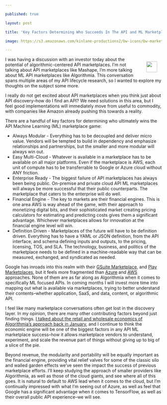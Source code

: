---
published: true
layout: post
title: 'Key Factors Determining Who Succeeds In The API and ML Marketplace Game'
image: https://s3.amazonaws.com/kinlane-productions2/bw-icons/bw-marketplace.png
---

<p><img style="padding: 15px;" src="https://s3.amazonaws.com/kinlane-productions2/bw-icons/bw-marketplace.png" align="right" width="35" />
<p>I was having a discussion with an investor today about the potential of algorithmic-centered API marketplaces. I’m not talking about API marketplaces like Mashape, I’m more talking about ML API marketplaces like Algorithmia. This conversation spans multiple areas of my API lifecycle research, so I wanted to explore my thoughts on the subject some more.

<p>I really do not get excited about API marketplaces when you think just about API discovery–how do I find an API? We need solutions in this area, but I feel good implementations will immediately move from useful to commodity, with companies like Amazon already pushing this towards a reality.

<p>There are a handful of key factors for determining who ultimately wins the API Machine Learning (ML) marketplace game:

<ul>
  <li>Always Modular - Everything has to be decoupled and deliver micro value. Vendors will be tempted to build in dependency and emphasize relationships and partnerships, but the smaller and more modular will always win out.</li>
  <li>Easy Multi-Cloud - Whatever is available in a marketplace has to be available on all major platforms. Even if the marketplace is AWS, each unit of compute has to be transferrable to Google or Azure cloud without ANY friction.</li>
  <li>Enterprise Ready - The biggest failure of API marketplaces has always been being public. On-premise and private cloud API ML marketplaces will always be more successful that their public counterparts. The marketplace that caters to the enterprise will do well.</li>
  <li>Financial Engine - The key to markets are their financial engines. This is one area AWS is way ahead of the game, with their approach to monetizing digital bits, and their sophisticated market creating pricing calculators for estimating and predicting costs gives them a significant advantage. Whichever marketplaces allows for innovation at the financial engine level will win.</li>
  <li>Definition Driven - Marketplaces of the future will have to be definition driven. Everything has to have a YAML or JSON definition, from the API interface, and schema defining inputs and outputs, to the pricing, licensing, TOS, and SLA. The technology, business, and politics of the marketplace needs to be defined in a machine-readable way that can be measured, exchanged, and syndicated as needed.</li>
</ul>

<p>Google has inroads into this realm with their <a href="https://developers.google.com/apps-marketplace/">GSuite Marketplace</a>, and <a href="https://play.google.com/store">Play Marketplaces</a>, but it feels more fragmented than <a href="https://azuremarketplace.microsoft.com/en-us">Azure</a> and <a href="https://aws.amazon.com/marketplace/">AWS</a> approaches. None of them are as far along as Algorithmia when it comes to specifically ML focused APIs. In coming months I will invest more time into mapping out what is available via marketplaces, trying to better understand their contents–whether application, SaaS, and data, content, or algorithmic API.

<p>I feel like many marketplace conversations often get lost in the discovery layer. In my opinion, there are many other contributing factors beyond just finding things. <a href="http://apievangelist.com/2017/01/03/exploring-the-economics-of-wholesale-and-retail-algorithmic-apis/">I talked about the retail and wholesale economics of Algorithmia’s approach back in January</a>, and I continue to think the economic engine will be one of the biggest factors in any API ML marketplace success–how it allows marketplace vendors to understand, experiment, and scale the revenue part of things without giving up to big of a slice of the pie.

<p>Beyond revenue, the modularity and portability will be equally important as the financial engine, providing vital relief valves for some of the classic silo and walled garden effects we’ve seen the impact the success of previous marketplace efforts. I’ll keep studying the approach of smaller providers like Algorithmia, as well as those of the cloud giants, and see where all of this goes. It is natural to default to AWS lead when it comes to the cloud, but I’m continually impressed with what I’m seeing out of Azure, as well as feel that Google has a significant advantage when it comes to TensorFlow, as well as their overall public API experience–we will see.


